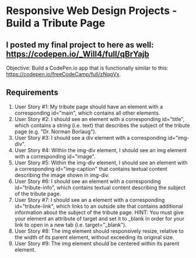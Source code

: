 # Responsive Web Design Projects - Build a Tribute Page

## I posted my final project to here as well: https://codepen.io/_Will4/full/qBrYajb

Objective: Build a CodePen.io app that is functionally similar to this: https://codepen.io/freeCodeCamp/full/zNqgVx.

## Requirements

1. User Story #1: My tribute page should have an element with a corresponding id="main", which contains all other elements.
2. User Story #2: I should see an element with a corresponding id="title", which contains a string (i.e. text) that describes the subject of the tribute page (e.g. "Dr. Norman Borlaug").
3. User Story #3: I should see a div element with a corresponding id="img-div".
4. User Story #4: Within the img-div element, I should see an img element with a corresponding id="image".
5. User Story #5: Within the img-div element, I should see an element with a corresponding id="img-caption" that contains textual content describing the image shown in img-div.
6. User Story #6: I should see an element with a corresponding id="tribute-info", which contains textual content describing the subject of the tribute page.
7. User Story #7: I should see an a element with a corresponding id="tribute-link", which links to an outside site that contains additional information about the subject of the tribute page. HINT: You must give your element an attribute of target and set it to _blank in order for your link to open in a new tab (i.e. target="_blank").
8. User Story #8: The img element should responsively resize, relative to the width of its parent element, without exceeding its original size.
9. User Story #9: The img element should be centered within its parent element.

